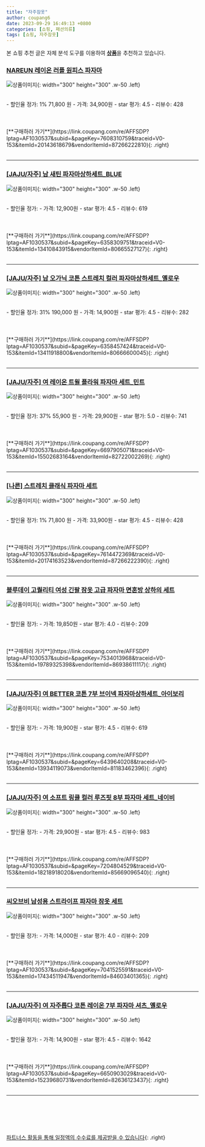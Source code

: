```yaml
---
title: "자주잠옷"
author: coupang6
date: 2023-09-29 16:49:13 +0800
categories: [쇼핑, 패션의류]
tags: [쇼핑, 자주잠옷]
---
```


본 쇼핑 추천 글은 자체 분석 도구를 이용하여 [**상품**](https://link.coupang.com/a/bao1ui)을 추천하고 있습니다.

### [NAREUN 레이온 러플 원피스 파자마](https://link.coupang.com/re/AFFSDP?lptag=AF1030537&subid=&pageKey=7608310759&traceid=V0-153&itemId=20143618679&vendorItemId=87266222810)

![상품이미지](https://thumbnail8.coupangcdn.com/thumbnails/remote/230x230ex/image/vendor_inventory/552a/56d7496df4fdf2b7daad447c05b7fc6340def8c04f44da57ec35658b136e.jpg){: width="300" height="300" .w-50 .left}


<br>
- 할인율 정가: 1%  71,800   원
- 가격: 34,900원
- star 평가: 4.5
- 리뷰수: 428
<br>
<br>
<br>
<br>
[**구매하러 가기**](https://link.coupang.com/re/AFFSDP?lptag=AF1030537&subid=&pageKey=7608310759&traceid=V0-153&itemId=20143618679&vendorItemId=87266222810){: .right}
<br>
<br>

---

### [[JAJU/자주] 남 새틴 파자마상하세트_BLUE](https://link.coupang.com/re/AFFSDP?lptag=AF1030537&subid=&pageKey=6358309751&traceid=V0-153&itemId=13410843915&vendorItemId=80665527127)

![상품이미지](https://thumbnail7.coupangcdn.com/thumbnails/remote/230x230ex/image/vendor_inventory/7775/7f4c14c23902b34e72f4b0a52634416c15251382c4243a4e576e43953fbd.jpg){: width="300" height="300" .w-50 .left}


<br>
- 할인율 정가: 
- 가격: 12,900원
- star 평가: 4.5
- 리뷰수: 619
<br>
<br>
<br>
<br>
[**구매하러 가기**](https://link.coupang.com/re/AFFSDP?lptag=AF1030537&subid=&pageKey=6358309751&traceid=V0-153&itemId=13410843915&vendorItemId=80665527127){: .right}
<br>
<br>

---

### [[JAJU/자주] 남 오가닉 코튼 스트레치 컬러 파자마상하세트_옐로우](https://link.coupang.com/re/AFFSDP?lptag=AF1030537&subid=&pageKey=6358457424&traceid=V0-153&itemId=13411918800&vendorItemId=80666600045)

![상품이미지](https://thumbnail8.coupangcdn.com/thumbnails/remote/230x230ex/image/vendor_inventory/63b8/7565df9f7ba56f37f869d8e49702d176fd905cf09bdd8c9909aaf74306ae.jpg){: width="300" height="300" .w-50 .left}


<br>
- 할인율 정가: 31%  190,000   원
- 가격: 14,900원
- star 평가: 4.5
- 리뷰수: 282
<br>
<br>
<br>
<br>
[**구매하러 가기**](https://link.coupang.com/re/AFFSDP?lptag=AF1030537&subid=&pageKey=6358457424&traceid=V0-153&itemId=13411918800&vendorItemId=80666600045){: .right}
<br>
<br>

---

### [[JAJU/자주] 여 레이온 트윌 플라워 파자마 세트_민트](https://link.coupang.com/re/AFFSDP?lptag=AF1030537&subid=&pageKey=6697905071&traceid=V0-153&itemId=15502683164&vendorItemId=82722002269)

![상품이미지](https://thumbnail9.coupangcdn.com/thumbnails/remote/230x230ex/image/vendor_inventory/3c53/d0e9f6a5510262b38e347af5744618d5445b0bdc0b7e8852b23ac88f9d10.jpg){: width="300" height="300" .w-50 .left}


<br>
- 할인율 정가: 37%  55,900   원
- 가격: 29,900원
- star 평가: 5.0
- 리뷰수: 741
<br>
<br>
<br>
<br>
[**구매하러 가기**](https://link.coupang.com/re/AFFSDP?lptag=AF1030537&subid=&pageKey=6697905071&traceid=V0-153&itemId=15502683164&vendorItemId=82722002269){: .right}
<br>
<br>

---

### [[나른] 스트레치 클래식 파자마 세트](https://link.coupang.com/re/AFFSDP?lptag=AF1030537&subid=&pageKey=7614472369&traceid=V0-153&itemId=20174163523&vendorItemId=87266222390)

![상품이미지](https://thumbnail6.coupangcdn.com/thumbnails/remote/230x230ex/image/vendor_inventory/3d97/a8781600f738ac13175e5be1f52ff3d5dbbcabad1467c82329baaef7843b.jpg){: width="300" height="300" .w-50 .left}


<br>
- 할인율 정가: 1%  71,800   원
- 가격: 33,900원
- star 평가: 4.5
- 리뷰수: 428
<br>
<br>
<br>
<br>
[**구매하러 가기**](https://link.coupang.com/re/AFFSDP?lptag=AF1030537&subid=&pageKey=7614472369&traceid=V0-153&itemId=20174163523&vendorItemId=87266222390){: .right}
<br>
<br>

---

### [블루데이 고퀄리티 여성 긴팔 잠옷 고급 파자마 면혼방 상하의 세트](https://link.coupang.com/re/AFFSDP?lptag=AF1030537&subid=&pageKey=7534013968&traceid=V0-153&itemId=19789325398&vendorItemId=86938611117)

![상품이미지](https://thumbnail7.coupangcdn.com/thumbnails/remote/230x230ex/image/vendor_inventory/bf2e/3737f2ebd2d0a868e51c0383897ffa7d2f3fc7c41c148c5bc2e005778553.jpg){: width="300" height="300" .w-50 .left}


<br>
- 할인율 정가: 
- 가격: 19,850원
- star 평가: 4.0
- 리뷰수: 209
<br>
<br>
<br>
<br>
[**구매하러 가기**](https://link.coupang.com/re/AFFSDP?lptag=AF1030537&subid=&pageKey=7534013968&traceid=V0-153&itemId=19789325398&vendorItemId=86938611117){: .right}
<br>
<br>

---

### [[JAJU/자주] 여 BETTER 코튼 7부 브이넥 파자마상하세트_아이보리](https://link.coupang.com/re/AFFSDP?lptag=AF1030537&subid=&pageKey=6439640208&traceid=V0-153&itemId=13934119073&vendorItemId=81183462396)

![상품이미지](https://thumbnail10.coupangcdn.com/thumbnails/remote/230x230ex/image/vendor_inventory/95be/831afa216581cb4f21ce8bc979b411b6b203a007fb58f0d45b7477a5c073.jpg){: width="300" height="300" .w-50 .left}


<br>
- 할인율 정가: 
- 가격: 19,900원
- star 평가: 4.5
- 리뷰수: 619
<br>
<br>
<br>
<br>
[**구매하러 가기**](https://link.coupang.com/re/AFFSDP?lptag=AF1030537&subid=&pageKey=6439640208&traceid=V0-153&itemId=13934119073&vendorItemId=81183462396){: .right}
<br>
<br>

---

### [[JAJU/자주] 여 소프트 링클 컬러 루즈핏 8부 파자마 세트_네이비](https://link.coupang.com/re/AFFSDP?lptag=AF1030537&subid=&pageKey=7204804529&traceid=V0-153&itemId=18218918020&vendorItemId=85669096540)

![상품이미지](https://thumbnail6.coupangcdn.com/thumbnails/remote/230x230ex/image/vendor_inventory/351b/46d81f671d7b0c2a6c1362f29e3deff1e0e20f392839401fdb1933ea0313.jpg){: width="300" height="300" .w-50 .left}


<br>
- 할인율 정가: 
- 가격: 29,900원
- star 평가: 4.5
- 리뷰수: 983
<br>
<br>
<br>
<br>
[**구매하러 가기**](https://link.coupang.com/re/AFFSDP?lptag=AF1030537&subid=&pageKey=7204804529&traceid=V0-153&itemId=18218918020&vendorItemId=85669096540){: .right}
<br>
<br>

---

### [씨오브비 남성용 스트라이프 파자마 잠옷 세트](https://link.coupang.com/re/AFFSDP?lptag=AF1030537&subid=&pageKey=7041525591&traceid=V0-153&itemId=17434511947&vendorItemId=84603401365)

![상품이미지](https://thumbnail9.coupangcdn.com/thumbnails/remote/230x230ex/image/retail/images/2023/01/05/11/4/1a877c6e-cbec-457a-aba9-991d6c140999.jpg){: width="300" height="300" .w-50 .left}


<br>
- 할인율 정가: 
- 가격: 14,000원
- star 평가: 4.0
- 리뷰수: 209
<br>
<br>
<br>
<br>
[**구매하러 가기**](https://link.coupang.com/re/AFFSDP?lptag=AF1030537&subid=&pageKey=7041525591&traceid=V0-153&itemId=17434511947&vendorItemId=84603401365){: .right}
<br>
<br>

---

### [[JAJU/자주] 여 자주롭다 코튼 레이온 7부 파자마 셔츠_옐로우](https://link.coupang.com/re/AFFSDP?lptag=AF1030537&subid=&pageKey=6650903029&traceid=V0-153&itemId=15239680731&vendorItemId=82636123437)

![상품이미지](https://thumbnail6.coupangcdn.com/thumbnails/remote/230x230ex/image/vendor_inventory/d812/f1729e7017b69a085ff2f8a84d91fadd71838a184186fa9156f77741dfed.jpg){: width="300" height="300" .w-50 .left}


<br>
- 할인율 정가: 
- 가격: 14,900원
- star 평가: 4.5
- 리뷰수: 1642
<br>
<br>
<br>
<br>
[**구매하러 가기**](https://link.coupang.com/re/AFFSDP?lptag=AF1030537&subid=&pageKey=6650903029&traceid=V0-153&itemId=15239680731&vendorItemId=82636123437){: .right}
<br>
<br>

---
<br><br><br><br><br> [파트너스 활동을 통해 일정액의 수수료를 제공받을 수 있습니다](https://link.coupang.com/a/bao1ui){: .right}